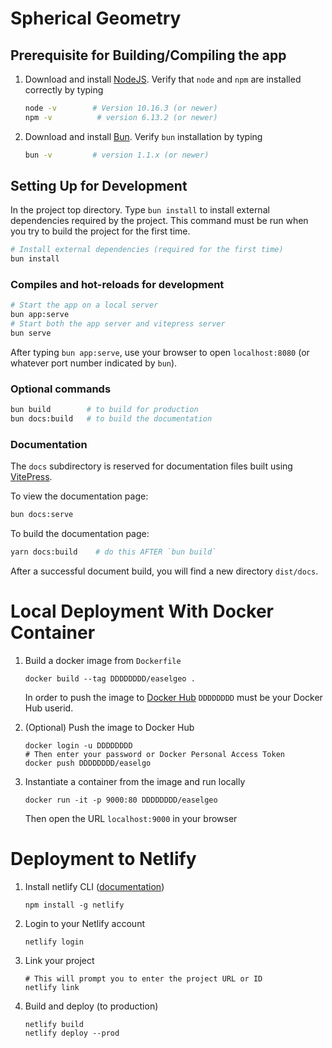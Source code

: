 # Spherical Geometry

## Prerequisite for Building/Compiling the app

1. Download and install [NodeJS](https://nodejs.org/en/download/). Verify that `node` and `npm` are installed correctly by typing

   ```bash
   node -v        # Version 10.16.3 (or newer)
   npm -v          # version 6.13.2 (or newer)
   ```

2. Download and install [Bun](https://bun.sh). Verify `bun` installation by typing

   ```bash
   bun -v         # version 1.1.x (or newer)
   ```

## Setting Up for Development

In the project top directory. Type `bun install` to install external dependencies required by the project. This command must be run when you try to build the project for the first time.

```bash
# Install external dependencies (required for the first time)
bun install
```

### Compiles and hot-reloads for development

```bash
# Start the app on a local server
bun app:serve
# Start both the app server and vitepress server
bun serve
```

After typing `bun app:serve`, use your browser to open `localhost:8080` (or whatever port number indicated by `bun`).

### Optional commands

```bash
bun build        # to build for production
bun docs:build   # to build the documentation
```

### Documentation

The `docs` subdirectory is reserved for documentation files built using [VitePress](https://vitepress.dev/).

To view the documentation page:

```bash
bun docs:serve
```

To build the documentation page:

```bash
yarn docs:build    # do this AFTER `bun build`
```

After a successful document build, you will find a new directory `dist/docs`.

# Local Deployment With Docker Container

1. Build a docker image from `Dockerfile`

   ```
   docker build --tag DDDDDDDD/easelgeo .
   ```
   In order to push the image to [Docker Hub](docker.io) `DDDDDDDD` must be your Docker Hub userid.

2. (Optional) Push the image to Docker Hub

   ```
   docker login -u DDDDDDDD
   # Then enter your password or Docker Personal Access Token
   docker push DDDDDDDD/easelgo
   ```

3. Instantiate a container from the image and run locally

   ```
   docker run -it -p 9000:80 DDDDDDDD/easelgeo
   ```
   Then open the URL `localhost:9000` in your browser

# Deployment to Netlify

1. Install netlify CLI ([documentation](https://cli.netlify.com/))

   ```
   npm install -g netlify
   ```

2. Login to your Netlify account

   ```
   netlify login
   ```

4. Link your project

   ```
   # This will prompt you to enter the project URL or ID
   netlify link
   ```

5. Build and deploy (to production)

   ```
   netlify build
   netlify deploy --prod
   ```